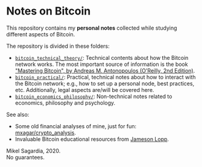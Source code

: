# Notes on Bitcoin

This repository contains my **personal notes** collected while studying different aspects of Bitcoin.

The repository is divided in these folders:

- [`bitcoin_technical_theory/`](./bitcoin_technical_theory/): Technical contents about how the Bitcoin network works. The most important source of information is the book ["Mastering Bitcoin", by Andreas M. Antonopoulos (O'Reilly, 2nd Edition)](https://github.com/bitcoinbook/bitcoinbook/tree/develop).
- [`bitcoin_practical/`](./bitcoin_practical/): Practical, technical notes about how to interact with the Bitcoin network; e.g., how to set up a personal node, best practices, etc. Additionally, legal aspects are/will be covered here.
- [`bitcoin_economics_philosophy/`](./bitcoin_economics_philosophy/): Non-technical notes related to economics, philosophy and psychology.

See also:

- Some old financial analyses of mine, just for fun: [mxagar/crypto_analysis](https://github.com/mxagar/crypto_analysis).
- Invaluable Bitcoin educational resources from [Jameson Lopp](https://www.lopp.net).

<!--
Other technical books:

- "Mastering the Lightning Network", Antonopoulos et al., O'Reilly: [`bitcoin_lightning_antonopoulos/`](./bitcoin_lightning_antonopoulos/).
- "Programming Bitcoin", Song, O'Reilly: [`bitcoin_programming_song/`](./bitcoin_programming_song/).
-->

Mikel Sagardia, 2020.  
No guarantees.
